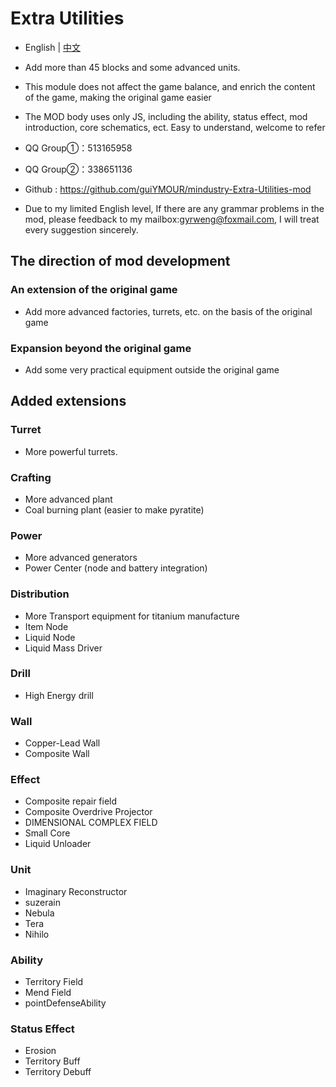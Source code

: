 # Extra Utilities

- English | [中文](README_cn.md)

- Add more than 45 blocks and some advanced units.

- This module does not affect the game balance, and enrich the content of the game, making the original game easier

- The MOD body uses only JS, including the ability, status effect, mod introduction, core schematics, ect. Easy to understand, welcome to refer


- QQ Group①：513165958
- QQ Group②：338651136
- Github : https://github.com/guiYMOUR/mindustry-Extra-Utilities-mod
- Due to my limited English level, If there are any grammar problems in the mod, please feedback to my mailbox:gyrweng@foxmail.com, I will treat every suggestion sincerely.

## The direction of mod development

### An extension of the original game
- Add more advanced factories, turrets, etc. on the basis of the original game

### Expansion beyond the original game
- Add some very practical equipment outside the original game

## Added extensions

### Turret
- More powerful turrets.

### Crafting
- More advanced plant 
- Coal burning plant (easier to make pyratite)

### Power
- More advanced generators 
- Power Center (node and battery integration)

### Distribution
- More Transport equipment for titanium manufacture
- Item Node
- Liquid Node
- Liquid Mass Driver

### Drill
- High Energy drill

### Wall
- Copper-Lead Wall
- Composite Wall

### Effect
- Composite repair field
- Composite Overdrive Projector
- DIMENSIONAL COMPLEX FIELD
- Small Core
- Liquid Unloader

### Unit
- Imaginary Reconstructor
- suzerain
- Nebula
- Tera
- Nihilo

### Ability
- Territory Field
- Mend Field
- pointDefenseAbility

### Status Effect
- Erosion
- Territory Buff
- Territory Debuff